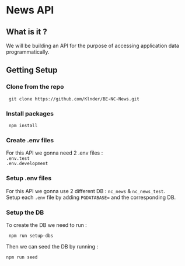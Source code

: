 # News API

## What is it ?

We will be building an API for the purpose of accessing application data programmatically.

## Getting Setup

### Clone from the repo

```properties
 git clone https://github.com/Klnder/BE-NC-News.git
```

### Install packages

```properties
 npm install
```

### Create .env files

For this API we gonna need 2 .env files :  
`.env.test`  
`.env.development`

### Setup .env files

For this API we gonna use 2 different DB : `nc_news` & `nc_news_test`.  
Setup each `.env` file by adding `PGDATABASE=` and the corresponding DB.

### Setup the DB

To create the DB we need to run :

```properties
 npm run setup-dbs
```

Then we can seed the DB by running :

```properties
npm run seed
```
